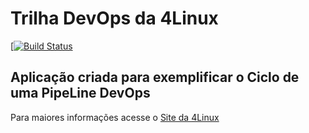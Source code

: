 # Trilha DevOps da 4Linux

<!-- Altere a Flag abaixo com sua URL do Travis -->
[[![Build Status](https://travis-ci.com/Rafafrei/DevOpsLab-HelloWorld.svg?branch=master)](https://travis-ci.com/Rafafrei/DevOpsLab-HelloWorld)

## Aplicação criada para exemplificar o Ciclo de uma PipeLine DevOps


Para maiores informações acesse o [Site da 4Linux](https://www.4linux.com.br/cursos/devops)

